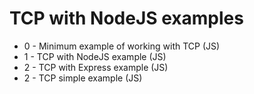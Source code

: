 # TCP with NodeJS examples

- 0 - Minimum example of working with TCP (JS)
- 1 - TCP with NodeJS example (JS)
- 2 - TCP with Express example (JS)
- 2 - TCP simple example (JS)